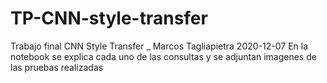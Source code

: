 # TP-CNN-style-transfer
Trabajo final CNN Style Transfer _ Marcos Tagliapietra 2020-12-07
En la notebook se explica cada uno de las consultas y se adjuntan imagenes de las pruebas realizadas
